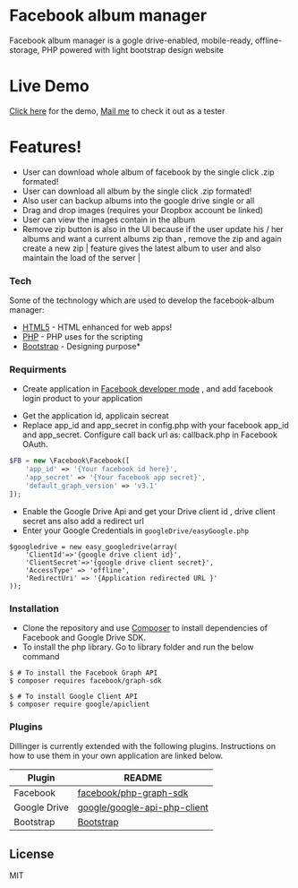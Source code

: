 #  Facebook album manager




Facebook album manager is a gogle drive-enabled, mobile-ready, offline-storage, PHP powered with light bootstrap design website
# Live Demo
[Click here](https://newfbbhavin.000webhostapp.com) for the demo, [Mail me](mailto:nandanibhavin@gmail.com) to check it out as a tester

# Features!

  - User can download whole album of facebook by the single click .zip formated!
  - User can download all album by the single click .zip formated!
  - Also user can backup albums into the google drive single or all
  - Drag and drop images (requires your Dropbox account be linked)
  - User can view the images contain in the album
  - Remove zip button is also in the UI because if the user update his / her albums and want a current albums zip than , remove the zip and again create a new zip | feature gives the latest album to user and also maintain the load of the server |



### Tech

Some of the technology which are used to develop the facebook-album manager:

* [HTML5](html5.org) - HTML enhanced for web apps!
* [PHP](php.net/) - PHP uses for the scripting
* [Bootstrap](https://getbootstrap.com/) - Designing purpose* 


### Requirments
  * Create application in [Facebook developer mode](https://developers.facebook.com/apps/) , and add facebook login product to your application
 - Get the application id, applicain secreat 
- Replace app_id and app_secret in config.php with your facebook app_id and app_secret. Configure call back url as: callback.php in Facebook OAuth.
```php 
$FB = new \Facebook\Facebook([
	'app_id' => '{Your facebook id here}',
	'app_secret' => '{Your facebook app secret}',
	'default_graph_version' => 'v3.1'
]); 
```

* Enable the Google Drive Api and get your Drive client id , drive client secret ans also add a redirect url
*  Enter your Google Credentials in `googleDrive/easyGoogle.php` 
 
```
$googledrive = new easy_googledrive(array(
	'ClientId'=>'{google drive client id}',
	'ClientSecret'=>'{google drive client secret}',
	'AccessType' => 'offline',
	'RedirectUri' => '{Application redirected URL }'
));

```  







### Installation
* Clone the repository and use [Composer](https://getcomposer.org/) to install dependencies of Facebook and Google Drive SDK.
* To install the php library. Go to library folder and run the below command
```
$ # To install the Facebook Graph API
$ composer requires facebook/graph-sdk
 
$ # To install Google Client API
$ composer require google/apiclient
```


### Plugins

Dillinger is currently extended with the following plugins. Instructions on how to use them in your own application are linked below.

| Plugin | README |
| ------ | ------ |
| Facebook | [facebook/php-graph-sdk](https://github.com/facebook/php-graph-sdk/README.md) |
| Google Drive | [google/google-api-php-client](https://github.com/tidyverse/googledrive/blob/master/README.md)
| Bootstrap | [Bootstrap](https://getbootstrap.com/) |



License
----

MIT

